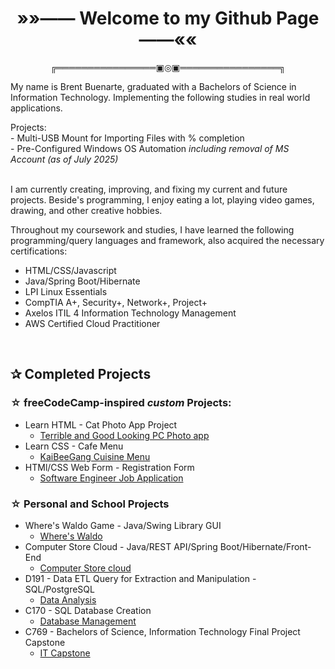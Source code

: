 <h1 align="center"><strong>»»—— Welcome to my Github Page ——««</strong></h1>
<p align="center">╔════════════════▣◎▣════════════════╗</p>

<div>
    <p>My name is Brent Buenarte, graduated with a Bachelors of Science in Information Technology. Implementing the following studies in real world applications.</em></p>
</div>

<div>
    Projects:<br>
    - Multi-USB Mount for Importing Files with % completion <br>
    - Pre-Configured Windows OS Automation <em>including removal of MS Account (as of July 2025)</em>
</div>

<br>

<div>
<p>I am currently creating, improving, and fixing my current and future projects. Beside's programming, I enjoy eating a lot, playing video games, drawing, and other creative hobbies.</p>
<p> Throughout my coursework and studies, I have learned the following programming/query languages and framework, also acquired the necessary certifications:</p>
<ul>
    <li>HTML/CSS/Javascript</li>
    <li>Java/Spring Boot/Hibernate</li>
    <li>LPI Linux Essentials</li>
    <li>CompTIA A+, Security+, Network+, Project+</li>
    <li>Axelos ITIL 4 Information Technology Management</li>
    <li>AWS Certified Cloud Practitioner</li>
</ul>
<br>
<h2>✰ Completed Projects </h2>

### ☆ freeCodeCamp-inspired <em>custom</em> Projects:

- Learn HTML - Cat Photo App Project
    - <a href="https://github.com/breadchan98/Terrible-Good-PC-App?tab=readme-ov-file" alt="terrible">Terrible and Good Looking PC Photo app</a>
- Learn CSS - Cafe Menu
    - <a href="https://github.com/breadchan98/KaiBeeGang-Cuisine" alt="pinoy">KaiBeeGang Cuisine Menu</a>
- HTMl/CSS Web Form - Registration Form
    - <a href="https://github.com/breadchan98/Job-Application" alt="indians">Software Engineer Job Application</a>

### ☆ Personal and School Projects

- Where's Waldo Game - Java/Swing Library GUI
    - <a href="https://github.com/breadchan98/wheres-waldo-game" alt="waldo"> Where's Waldo</a>
- Computer Store Cloud - Java/REST API/Spring Boot/Hibernate/Front-End
    - <a href="https://github.com/breadchan98/Computer-Store-Cloud" alt="inventory">Computer Store cloud</a>
- D191 - Data ETL Query for Extraction and Manipulation - SQL/PostgreSQL
    - <a href="https://github.com/breadchan98/d191-data-analysis-etl">Data Analysis </a>
- C170 - SQL Database Creation
    -  <a href="https://github.com/breadchan98/c170-vht1" alt="DBC"> Database Management </a>
- C769 - Bachelors of Science, Information Technology Final Project Capstone
    -  <a href="https://github.com/breadchan98/C769-IT-Capstone" alt="cap"> IT Capstone </a>  
